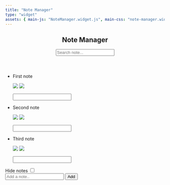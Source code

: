 ```yaml
---
title: "Note Manager"
type: "widget"
assets: { main-js: "NoteManager.widget.js", main-css: "note-manager.widget.css" }
---
```


<div class="widget-note-manager__base" data-js-widget="NoteManager">
  <div class="widget-note-manager__wrapper">
    <header class="widget-note-manager__header">
      <h2>Note Manager</h2>
      <form id="search-note">
        <input class="widget-note-manager__search-input" type="text" placeholder="Search note...">
      </form>
    </header>
    <div class="note-list">
      <ul class="widget-note-manager__note-list" id="list">
        <li class="widget-note-manager__note-item">
          <p>First note</p>
          <p class="widget-note-manager__controls">
            <img class="fa-pencil-square-o"src="/svgs/fa-pen-to-square.svg"/>
            <img class="fa-times" src="/svgs/fa-times.svg" />
          </p>
          <input class="widget-note-manager__edit-note" type="text">
        </li>
        <li class="widget-note-manager__note-item">
          <p>Second note</p>
          <p class="widget-note-manager__controls">
            <img class="fa-pencil-square-o"src="/svgs/fa-pen-to-square.svg"/>
            <img class="fa-times" src="/svgs/fa-times.svg" />
          </p>
          <input class="widget-note-manager__edit-note" type="text">
        </li>
        <li class="widget-note-manager__note-item">
          <p>Third note</p>
          <p class="widget-note-manager__controls">
            <img class="fa-pencil-square-o"src="/svgs/fa-pen-to-square.svg"/>
            <img class="fa-times" src="/svgs/fa-times.svg" />
          </p>
          <input class="widget-note-manager__edit-note" type="text">
        </li>
      </ul>
    </div>
    <div class="widget-note-manager__hide-list" id="hide-list">
        <label class="widget-note-manager__hide-list-label" id="hide-toggle" for="hide">Hide notes</label>
        <input class="widget-note-manager__hide-list-checkbox" type="checkbox" id="hide">
      </div>
    <div class="widget-note-manager__add-notes" id="add-notes">
      <form class="widget-note-manager__add-notes-form" id="add">
        <input class="widget-note-manager__add-notes-item" type="text" placeholder="Add a note.." id="add-input">
        <input class="widget-note-manager__add-notes-submit" type="submit"  value="Add" id="add-btn">
      </form>
    </div>
  </div>
</div>
